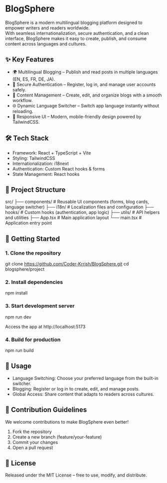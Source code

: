# BlogSphere

BlogSphere is a modern multilingual blogging platform designed to empower writers and readers worldwide.  
With seamless internationalization, secure authentication, and a clean interface, BlogSphere makes it easy to create, publish, and consume content across languages and cultures.

## ✨ Key Features
- 🌍 Multilingual Blogging – Publish and read posts in multiple languages (EN, ES, FR, DE, JA).  
- 🔐 Secure Authentication – Register, log in, and manage user accounts safely.  
- 📝 Content Management – Create, edit, and organize blogs with a smooth workflow.  
- 🌐 Dynamic Language Switcher – Switch app language instantly without reloading.  
- 🎨 Responsive UI – Modern, mobile-friendly design powered by TailwindCSS.  

## 🛠️ Tech Stack
- Framework: React + TypeScript + Vite  
- Styling: TailwindCSS  
- Internationalization: i18next  
- Authentication: Custom React hooks & forms  
- State Management: React hooks  

## 📂 Project Structure
src/
 ├── components/      # Reusable UI components (forms, blog cards, language switcher)
 ├── i18n/            # Localization files and configuration
 ├── hooks/           # Custom hooks (authentication, app logic)
 ├── utils/           # API helpers and utilities
 ├── App.tsx          # Main application layout
 └── main.tsx         # Application entry point

## 🚀 Getting Started

### 1. Clone the repository
git clone https://github.com/Coder-Krrish/BlogSphere.git
cd blogsphere/project

### 2. Install dependencies
npm install

### 3. Start development server
npm run dev

Access the app at http://localhost:5173

### 4. Build for production
npm run build

## 📖 Usage
- Language Switching: Choose your preferred language from the built-in switcher.  
- Blogging: Register or log in to create, edit, and manage posts.  
- Global Access: Share content that adapts to readers across cultures.  

## 🤝 Contribution Guidelines
We welcome contributions to make BlogSphere even better!  
1. Fork the repository  
2. Create a new branch (feature/your-feature)  
3. Commit your changes  
4. Open a pull request  

## 📜 License
Released under the MIT License – free to use, modify, and distribute.

